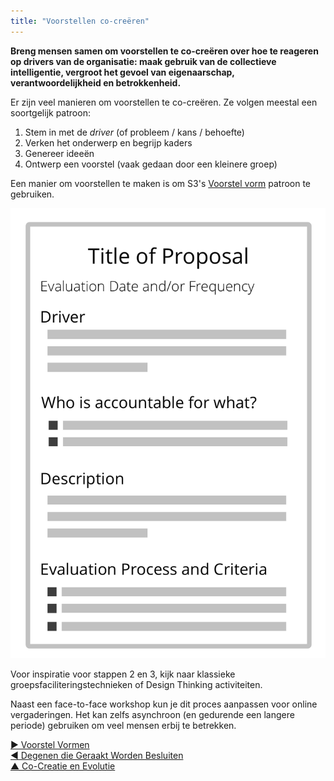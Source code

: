 ```yaml
---
title: "Voorstellen co-creëren"
---
```



<strong>Breng mensen samen om voorstellen te co-creëren over hoe te reageren op drivers van de organisatie: maak gebruik van de collectieve intelligentie, vergroot het gevoel van eigenaarschap, verantwoordelijkheid en betrokkenheid.</strong>

Er zijn veel manieren om voorstellen te co-creëren. Ze volgen meestal een soortgelijk patroon:

1. Stem in met de <dfn data-info="Driver van de Organisatie: Een driver is het motief van een persoon of groep om over te gaan tot actie in een specifieke situatie. Een driver is een **driver van de organisatie** wanneer het reageren hierop waarde oplevert voor de organisatie, of verspilling en schade voorkomt.">driver</dfn> (of probleem / kans / behoefte)
2. Verken het onderwerp en begrijp kaders
3. Genereer ideeën
4. Ontwerp een voorstel (vaak gedaan door een kleinere groep)

Een manier om voorstellen te maken is om S3's [Voorstel vorm](proposal-forming.html) patroon te gebruiken.

![Een format voor voorstellen](img/templates/proposal-template.png)

Voor inspiratie voor stappen 2 en 3, kijk naar klassieke groepsfaciliteringstechnieken of Design Thinking activiteiten.

Naast een face-to-face workshop kun je dit proces aanpassen voor online vergaderingen. Het kan zelfs asynchroon (en gedurende een langere periode) gebruiken om veel mensen erbij te betrekken.

[&#9654; Voorstel Vormen](proposal-forming.html)<br/>[&#9664; Degenen die Geraakt Worden Besluiten](those-affected-decide.html)<br/>[&#9650; Co-Creatie en Evolutie](co-creation-and-evolution.html)

